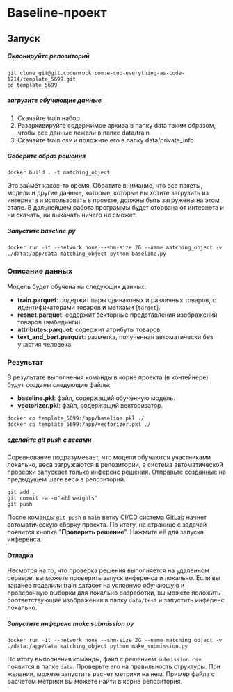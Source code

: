 # Baseline-проект

##  Запуск

##### Склонируйте репозиторий
```
git clone git@git.codenrock.com:e-cup-everything-as-code-1214/template_5699.git 
cd template_5699
```

##### загрузите обучающие данные
1. Скачайте train набор
2. Разархивируйте содержимое архива в папку data таким образом, чтобы все данные лежали в папке data/train
3. Скачайте train.csv и положите его в папку data/private_info

##### Соберите образ решения
```shell
docker build . -t matching_object
```
Это займёт какое-то время. Обратите внимание, что все пакеты, модели и другие данные, которые, которые вы хотите загрузить из интернета и использовать в проекте, должны быть загружены на этом этапе. В дальнейшем работа программы будет оторвана от интернета и ни скачать, ни выкачать ничего не сможет.

##### Запустите baseline.py
```shell
docker run -it --network none --shm-size 2G --name matching_object -v ./data:/app/data matching_object python baseline.py
```
### Описание данных

Модель будет обучена на следующих данных:

- **train.parquet**: содержит пары одинаковых и различных товаров, с идентификаторами товаров и метками (`target`).
- **resnet.parquet**: содержит векторные представления изображений товаров (эмбединги).
- **attributes.parquet**: содержит атрибуты товаров.
- **text_and_bert.parquet**: разметка, полученная автоматически без участия человека.

### Результат

В результате выполнения команды в корне проекта (в контейнере) будут созданы следующие файлы:

- **baseline.pkl**: файл, содержащий обученную модель.
- **vectorizer.pkl**: файл, содержащий векторизатор.

```shell
docker cp template_5699:/app/baseline.pkl ./
docker cp template_5699:/app/vectorizer.pkl ./
```

##### сделайте git push с весами
Соревнование подразумевает, что модели обучаются участниками локально, веса загружаются в репозитории, а система автоматической проверки запускает только инференс решения. Отправьте созданные на предыдущем шаге веса в репозиторий.
```shell
git add .
git commit -a -m"add weights"
git push
```
После команды `git push` в `main` ветку CI/CD система GitLab начнет автоматическую сборку проекта. По итогу, на странице с задачей появится кнопка "**Проверить решение**". Нажмите её для запуска инференса.

#### Отладка

Несмотря на то, что проверка решения выполняется на удаленном сервере, вы можете проверить запуск инференса и локально. Если вы заранее поделили train датасет на условную обучающую и проверочную выборки для локально разработки, вы можете положить соответствующие изображения в папку `data/test` и запустить инференс локально.
##### Запустите инференс make submission py
```shell
docker run -it --network none --shm-size 2G --name matching_object -v ./data:/app/data matching_object python make_submission.py
```
По итогу выполнения команды, файл с решением `submission.csv` появится в папке `data`. Проверьте его на правильность структуры. При желании, можете запустить расчет метрики на нем. Пример файла с расчетом метрики вы можете найти в корне репозитория.
